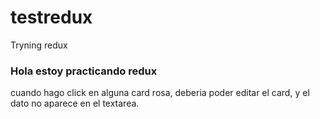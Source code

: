 # testredux
Tryning redux

 ### Hola estoy practicando redux ###
 
cuando hago click en alguna card rosa, deberia poder editar el card, y el dato no aparece en el textarea.
